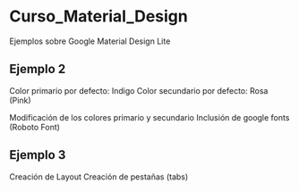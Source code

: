 # Curso_Material_Design
Ejemplos sobre Google Material Design Lite

Ejemplo 2
---------
Color primario por defecto: Indigo
Color secundario por defecto: Rosa (Pink)

Modificación de los colores primario y secundario
Inclusión de google fonts (Roboto Font)

Ejemplo 3
---------
Creación de Layout
Creación de pestañas (tabs)